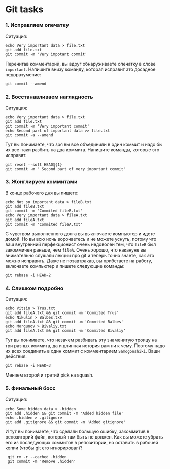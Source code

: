 # Git tasks

### 1. Исправляем опечатку

Ситуация:

```
echo Very important data > file.txt
git add file.txt
git commit -m 'Very impotant commit'
```

Перечитав комментарий, вы вдруг обнаруживаете опечатку в слове `important`. Напишите внизу команду, которая исправит это досадное недоразумение:

```
git commit --amend
```

### 2. Восстанавливаем наглядность

Ситуация:

```
echo Very important data > file.txt
git add file.txt
git commit -m 'Very important commit'
echo Second part of important data >> file.txt
git commit -a --amend
```

Тут вы понимаете, что зря вы все объединили в один коммит и надо бы их все-таки разбить на два коммита. Напишите команды, которые это исправят:

```
git reset --soft HEAD@{1}
git commit -m " Second part of very important commit"
```

### 3. Жонглируем коммитами

В конце рабочего дня вы пишете:

```
echo Not so important data > fileB.txt
git add fileB.txt
git commit -m 'Commited fileB.txt'
echo Very important data > fileA.txt
git add fileA.txt
git commit -m 'Commited fileA.txt'
```

С чувством выполненного долга вы выключаете компьютер и идете домой. Но вы всю ночь ворочаетесь и не можете уснуть, потому что ваш внутренний перфекционист очень недоволен тем, что `fileB` был закоммичен раньше, чем `fileA`. Очень хорошо, что накануне вы внимательно слушали лекции про git и теперь точно знаете, как это можно исправить. Даже не позавтракав, вы прибегаете на работу, включаете компьютер и пишете следующие команды:

```
git rebase -i HEAD~2
```

### 4. Слишком подробно

Ситуация:

```
echo Vitsin > Trus.txt
git add fileA.txt && git commit -m 'Commited Trus'
echo Nikulin > Balbes.txt
git add fileA.txt && git commit -m 'Commited Balbes'
echo Morgunov > Bivaliy.txt
git add fileA.txt && git commit -m 'Commited Bivaliy'
```

Тут вы понимаете, что незачем разбивать эту знаменитую троицу на три разных коммита, да и длинная история вам ни к чему. Поэтому надо их всех соединить в один коммит с комментарием `Samogonshiki`. Ваши действия:

```
git rebase -i HEAD~3
```
Меняем второй и третий pick на squash. 

### 5. Финальный босс

Ситуация:

```
echo Some hidden data > .hidden
git add .hidden && git commit -m 'Added hidden file'
echo .hidden > .gitignore
git add .gitignore && git commit -m 'Added gitignore'
```

И тут вы понимаете, что сделали большую ошибку, закоммитив в репозиторий файл, который там быть не должен. Как вы можете убрать его из последующих коммитов в репозитории, но оставить в рабочей копии (чтобы git его игнорировал)?

```
 git rm -r --cached .hidden
 git commit -m 'Remove .hidden'
```

